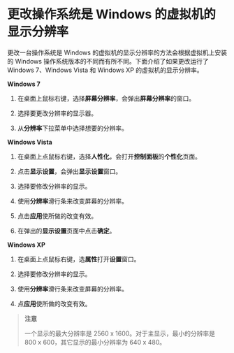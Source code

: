 # 更改操作系统是 Windows 的虚拟机的显示分辨率

更改一台操作系统是 Windows 的虚拟机的显示分辨率的方法会根据虚拟机上安装的 Windows 操作系统版本的不同而有所不同。下面介绍了如果更改运行了 Windows 7、Windows Vista 和 Windows XP 的虚拟机的显示分辨率。<br/>

**Windows 7**

1. 在桌面上鼠标右键，选择**屏幕分辨率**，会弹出**屏幕分辨率**的窗口。

2. 选择要更改分辨率的显示器。

3. 从**分辨率**下拉菜单中选择想要的分辨率。

**Windows Vista**

1. 在桌面上点鼠标右键，选择**人性化**，会打开**控制面板**的**个性化**页面。

2. 点击**显示设置**，会弹出**显示设置**窗口。

3. 选择要修改分辨率的显示。

4. 使用**分辨率**滑行条来改变屏幕的分辨率。

5. 点击**应用**使所做的改变有效。

6. 在弹出的**显示设置**页面中点击**确定**。

**Windows XP**

1. 在桌面上点鼠标右键，选**属性**打开**设置**窗口。

2. 选择要修改分辨率的显示。

3. 使用**分辨率**滑行条来改变屏幕的分辨率。

4. 点**应用**使所做的改变有效。

> **注意**
>
> 一个显示的最大分辨率是 2560 x 1600。对于主显示，最小的分辨率是 800 x 600，其它显示的最小分辨率为 640 x 480。
